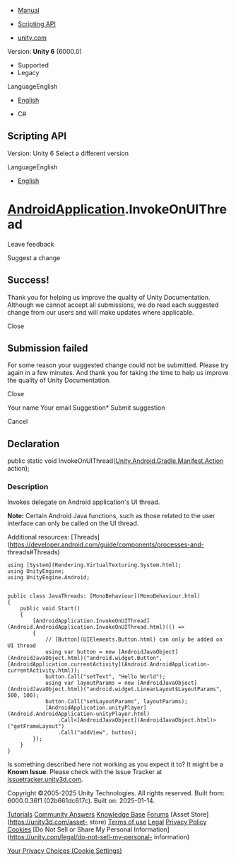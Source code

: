 [ ]()

  * [Manual](../Manual/index.html)
  * [Scripting API](../ScriptReference/index.html)

  * [unity.com](https://unity.com/)

Version: **Unity 6** (6000.0)

  * Supported
  * Legacy

LanguageEnglish

  * [English]()

  * C#

[ ](https://docs.unity3d.com)

## Scripting API

Version: Unity 6 Select a different version

LanguageEnglish

  * [English]()

#  [AndroidApplication](Android.AndroidApplication.html).InvokeOnUIThread

Leave feedback

Suggest a change

## Success!

Thank you for helping us improve the quality of Unity Documentation. Although
we cannot accept all submissions, we do read each suggested change from our
users and will make updates where applicable.

Close

## Submission failed

For some reason your suggested change could not be submitted. Please <a>try
again</a> in a few minutes. And thank you for taking the time to help us
improve the quality of Unity Documentation.

Close

Your name Your email Suggestion* Submit suggestion

Cancel

[ ]()

## Declaration

public static void
InvokeOnUIThread([Unity.Android.Gradle.Manifest.Action](Unity.Android.Gradle.Manifest.Action.html)
action);

### Description

Invokes delegate on Android application's UI thread.

**Note:** Certain Android Java functions, such as those related to the user
interface can only be called on the UI thread.  
  
Additional resources:
[Threads](https://developer.android.com/guide/components/processes-and-
threads#Threads)

    
    
    using [System](Rendering.VirtualTexturing.System.html);
    using UnityEngine;
    using UnityEngine.Android;  
      
    
    public class JavaThreads: [MonoBehaviour](MonoBehaviour.html)
    {
        public void Start()
        {
            [AndroidApplication.InvokeOnUIThread](Android.AndroidApplication.InvokeOnUIThread.html)(() =>
            {
                // [Button](UIElements.Button.html) can only be added on UI thread
                using var button = new [AndroidJavaObject](AndroidJavaObject.html)("android.widget.Button", [AndroidApplication.currentActivity](Android.AndroidApplication-currentActivity.html));
                button.Call("setText", "Hello World");
                using var layoutParams = new [AndroidJavaObject](AndroidJavaObject.html)("android.widget.LinearLayout$LayoutParams", 500, 100);
                button.Call("setLayoutParams", layoutParams);
                [AndroidApplication.unityPlayer](Android.AndroidApplication-unityPlayer.html)
                    .Call<[AndroidJavaObject](AndroidJavaObject.html)>("getFrameLayout")
                    .Call("addView", button);
            });
        }
    }
    

Is something described here not working as you expect it to? It might be a
**Known Issue**. Please check with the Issue Tracker at
[issuetracker.unity3d.com](https://issuetracker.unity3d.com).

Copyright ©2005-2025 Unity Technologies. All rights reserved. Built from:
6000.0.36f1 (02b661dc617c). Built on: 2025-01-14.

[Tutorials](https://unity3d.com/learn) [Community
Answers](https://answers.unity3d.com) [Knowledge
Base](https://support.unity3d.com/hc/en-us)
[Forums](https://forum.unity3d.com) [Asset Store](https://unity3d.com/asset-
store) [Terms of use](https://docs.unity3d.com/Manual/TermsOfUse.html)
[Legal](https://unity.com/legal) [Privacy
Policy](https://unity.com/legal/privacy-policy)
[Cookies](https://unity.com/legal/cookie-policy) [Do Not Sell or Share My
Personal Information](https://unity.com/legal/do-not-sell-my-personal-
information)

[Your Privacy Choices (Cookie Settings)](javascript:void\(0\);)

